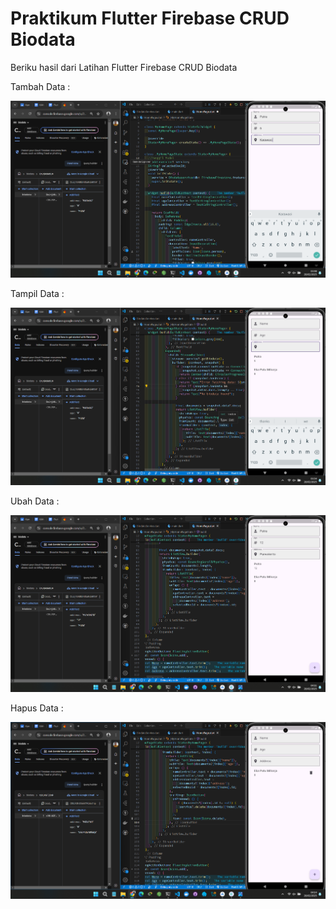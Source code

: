 # Praktikum Flutter Firebase CRUD Biodata

Beriku hasil dari Latihan Flutter Firebase CRUD Biodata


Tambah Data : 

![image alt](https://github.com/putumiharja/CRUD_firebase/blob/32aa79d9cb2c67f4c9385b3ddc8c4c095452e2e0/1Tambah_Data.png)


Tampil Data : 

![image alt](https://github.com/putumiharja/CRUD_firebase/blob/bb47f0123c3e08612923ab5c71ec8eac1fe6df13/2Tampil_Data.png)

Ubah Data : 

![image alt](https://github.com/putumiharja/CRUD_firebase/blob/bb47f0123c3e08612923ab5c71ec8eac1fe6df13/3Ubah_Data.png)

Hapus Data : 

![image alt](https://github.com/putumiharja/CRUD_firebase/blob/bb47f0123c3e08612923ab5c71ec8eac1fe6df13/4Hapus_Data.png)
